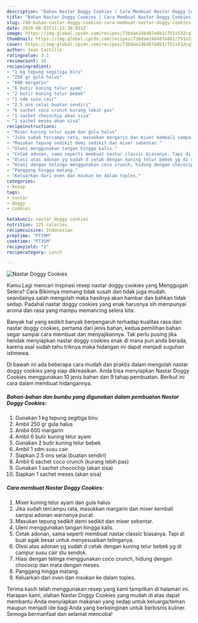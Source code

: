 ```yaml
---
description: "Bahan Nastar Doggy Cookies | Cara Membuat Nastar Doggy Cookies Yang Enak Dan Lezat"
title: "Bahan Nastar Doggy Cookies | Cara Membuat Nastar Doggy Cookies Yang Enak Dan Lezat"
slug: 740-bahan-nastar-doggy-cookies-cara-membuat-nastar-doggy-cookies-yang-enak-dan-lezat
date: 2020-08-03T11:13:30.851Z
image: https://img-global.cpcdn.com/recipes/73bdae24b487e8b1/751x532cq70/nastar-doggy-cookies-foto-resep-utama.jpg
thumbnail: https://img-global.cpcdn.com/recipes/73bdae24b487e8b1/751x532cq70/nastar-doggy-cookies-foto-resep-utama.jpg
cover: https://img-global.cpcdn.com/recipes/73bdae24b487e8b1/751x532cq70/nastar-doggy-cookies-foto-resep-utama.jpg
author: Jean Castillo
ratingvalue: 3.1
reviewcount: 10
recipeingredient:
- "1 kg tepung segitiga biru"
- "250 gr gula halus"
- "600 margarin"
- "6 butir kuning telur ayam"
- "2 butir kuning telur bebek"
- "1 sdm susu cair"
- "2.5 ons selai buatan sendiri"
- "6 sachet coco crunch kurang lebih pas"
- "1 sachet chocochip akan sisa"
- "1 sachet meses akan sisa"
recipeinstructions:
- "Mixer kuning telur ayam dan gula halus"
- "Jika sudah tercampu rata, masukkan margarin dan mixer kembali sampai adonan warnanya pucat."
- "Masukan tepung sedikit demi sedikit dan mixer sebentar."
- "Uleni menggunakan tangan hingga kalis."
- "Cetak adonan, sama seperti membuat nastar classic biasanya. Tapi di buat agak besar untuk menyesuaikan telinganya."
- "Olesi atas adonan yg sudah d cetak dengan kuning telur bebek yg di campur susu cair stu sendok."
- "Hiasi dengan telinga menggunakan coco crunch, hidung dengan chococip dan mata dengan meses."
- "Panggang hingga matang."
- "Keluarkan dari oven dan msukan ke dalam toples."
categories:
- Resep
tags:
- nastar
- doggy
- cookies

katakunci: nastar doggy cookies 
nutrition: 125 calories
recipecuisine: Indonesian
preptime: "PT39M"
cooktime: "PT35M"
recipeyield: "2"
recipecategory: Lunch

---
```



![Nastar Doggy Cookies](https://img-global.cpcdn.com/recipes/73bdae24b487e8b1/751x532cq70/nastar-doggy-cookies-foto-resep-utama.jpg)

Kamu Lagi mencari inspirasi resep nastar doggy cookies yang Menggugah Selera? Cara Bikinnya memang tidak susah dan tidak juga mudah. seandainya salah mengolah maka hasilnya akan hambar dan bahkan tidak sedap. Padahal nastar doggy cookies yang enak harusnya sih mempunyai aroma dan rasa yang mampu memancing selera kita.



Banyak hal yang sedikit banyak berpengaruh terhadap kualitas rasa dari nastar doggy cookies, pertama dari jenis bahan, kedua pemilihan bahan segar sampai cara membuat dan menyajikannya. Tak perlu pusing jika hendak menyiapkan nastar doggy cookies enak di mana pun anda berada, karena asal sudah tahu triknya maka hidangan ini dapat menjadi suguhan istimewa.


Di bawah ini ada beberapa cara mudah dan praktis dalam mengolah nastar doggy cookies yang siap dikreasikan. Anda bisa menyiapkan Nastar Doggy Cookies menggunakan 10 jenis bahan dan 9 tahap pembuatan. Berikut ini cara dalam membuat hidangannya.

<!--inarticleads1-->

##### Bahan-bahan dan bumbu yang digunakan dalam pembuatan Nastar Doggy Cookies:

1. Gunakan 1 kg tepung segitiga biru
1. Ambil 250 gr gula halus
1. Ambil 600 margarin
1. Ambil 6 butir kuning telur ayam
1. Gunakan 2 butir kuning telur bebek
1. Ambil 1 sdm susu cair
1. Siapkan 2.5 ons selai (buatan sendiri)
1. Ambil 6 sachet coco crunch (kurang lebih pas)
1. Gunakan 1 sachet chocochip (akan sisa)
1. Siapkan 1 sachet meses (akan sisa)




<!--inarticleads2-->

##### Cara membuat Nastar Doggy Cookies:

1. Mixer kuning telur ayam dan gula halus
1. Jika sudah tercampu rata, masukkan margarin dan mixer kembali sampai adonan warnanya pucat.
1. Masukan tepung sedikit demi sedikit dan mixer sebentar.
1. Uleni menggunakan tangan hingga kalis.
1. Cetak adonan, sama seperti membuat nastar classic biasanya. Tapi di buat agak besar untuk menyesuaikan telinganya.
1. Olesi atas adonan yg sudah d cetak dengan kuning telur bebek yg di campur susu cair stu sendok.
1. Hiasi dengan telinga menggunakan coco crunch, hidung dengan chococip dan mata dengan meses.
1. Panggang hingga matang.
1. Keluarkan dari oven dan msukan ke dalam toples.




Terima kasih telah menggunakan resep yang kami tampilkan di halaman ini. Harapan kami, olahan Nastar Doggy Cookies yang mudah di atas dapat membantu Anda menyiapkan makanan yang sedap untuk keluarga/teman maupun menjadi ide bagi Anda yang berkeinginan untuk berbisnis kuliner. Semoga bermanfaat dan selamat mencoba!
